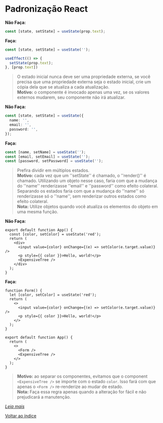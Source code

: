 # Padronização React

**Não Faça:**

```typescript
const [state, setState] = useState(prop.text);
```

**Faça:**

```typescript
const [state, setState] = useState('');

useEffect(() => {
  setState(prop.text);
}, [prop.text])
```

> O estado inicial nunca deve ser uma propriedade externa, se você precisa que uma propriedade externa seja o estado inicial, crie um cópia dela que se atualiza a cada atualização.\
> **Motivo:** o componente é invocado apenas uma vez, se os valores externos mudarem, seu componente não irá atualizar.

**Não Faça:**

```typescript
const [state, setState] = useState({
  name: '',
  email: '',
  password: '',
});
```

**Faça:**

```typescript
const [name, setName] = useState('');
const [email, setEmail] = useState('');
const [password, setPassword] = useState('');
```

> Prefira dividir em múltiplos estados.\
> **Motivo:** cada vez que um ''setState'' é chamado, o ''render()'' é chamado. Utilizando um objeto nesse caso, faria com que a mudança do ''name'' renderizasse ''email'' e ''password'' como efeito colateral. Separando os estados faria com que a mudança do ''name'' só renderizasse só o ''name'', sem renderizar outros estados como efeito colateral.\
> **Nota:** Utilize objetos quando você atualiza os elementos do objeto em uma mesma função.

**Não Faça:**

```tsx
export default function App() {
  const [color, setColor] = useState('red');
  return (
    <div>
      <input value={color} onChange={(e) => setColor(e.target.value)} />
      <p style={{ color }}>Hello, world!</p>
      <ExpensiveTree />
    </div>
  );
}
```

**Faça:**

```tsx
function Form() {
  let [color, setColor] = useState('red');
  return (
    <>
      <input value={color} onChange={(e) => setColor(e.target.value)} />
      <p style={{ color }}>Hello, world!</p>
    </>
  );
}

export default function App() {
  return (
    <>
      <Form />
      <ExpensiveTree />
    </>
  );
}
```

> **Motivo:** ao separar os componentes, evitamos que o component `<ExpensiveTree />` se importe com o estado `color`. Isso fará com que apenas o `<Form />` re-renderize ao mudar de estado.\
> **Nota:** Faça essa regra apenas quando a alteração for fácil e não prejudicará a manutenção.

[*Leia mais*](https://overreacted.io/pt-br/before-you-memo/)

[Voltar ao índice](./index.md)
